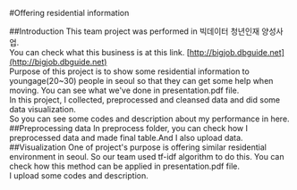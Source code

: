 #Offering residential information

##Introduction
This team project was performed in 빅데이터 청년인재 양성사업.  
You can check what this business is at this link. [http://bigjob.dbguide.net](http://bigjob.dbguide.net)  
Purpose of this project is to show some residential information to youngage(20~30) people in seoul so that they can get some help when moving. You can see what we've done in presentation.pdf file.  
In this project, I collected, preprocessed and cleansed data and did some data visualization.  
So you can see some codes and description about my performance in here.  
##Preprocessing data
In preprocess folder, you can check how I preprocessed data and made final table.And I also upload data.
##Visualization
One of project's purpose is offering similar residential environment in seoul. So our team used tf-idf algorithm to do this. You can check how this method can be applied in presentation.pdf file.  
I upload some codes and description.
